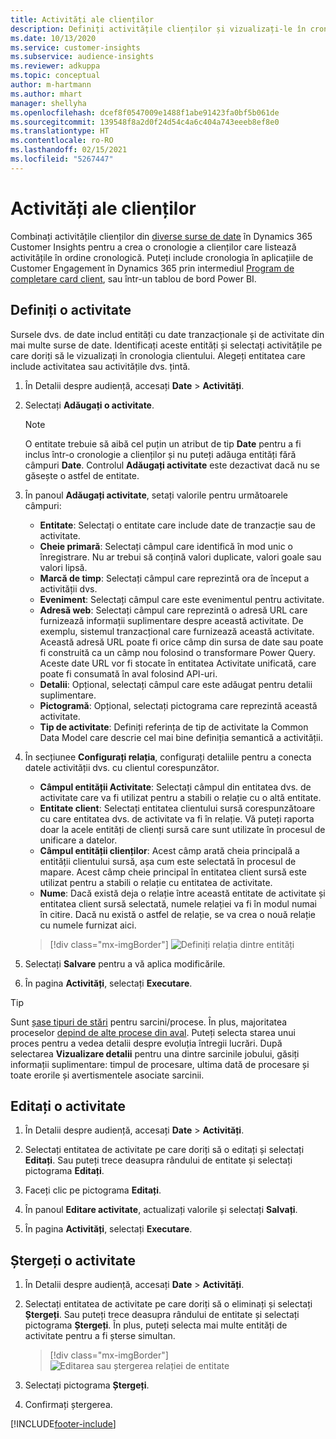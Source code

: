 ```yaml
---
title: Activități ale clienților
description: Definiți activitățile clienților și vizualizați-le în cronologia clienților.
ms.date: 10/13/2020
ms.service: customer-insights
ms.subservice: audience-insights
ms.reviewer: adkuppa
ms.topic: conceptual
author: m-hartmann
ms.author: mhart
manager: shellyha
ms.openlocfilehash: dcef8f0547009e1488f1abe91423fa0bf5b061de
ms.sourcegitcommit: 139548f8a2d0f24d54c4a6c404a743eeeb8ef8e0
ms.translationtype: HT
ms.contentlocale: ro-RO
ms.lasthandoff: 02/15/2021
ms.locfileid: "5267447"
---
```

# <a name="customer-activities"></a>Activități ale clienților

Combinați activitățile clienților din [diverse surse de date](data-sources.md) în Dynamics 365 Customer Insights pentru a crea o cronologie a clienților care listează activitățile în ordine cronologică. Puteți include cronologia în aplicațiile de Customer Engagement în Dynamics 365 prin intermediul [Program de completare card client](customer-card-add-in.md), sau într-un tablou de bord Power BI.

## <a name="define-an-activity"></a>Definiți o activitate

Sursele dvs. de date includ entități cu date tranzacționale și de activitate din mai multe surse de date. Identificați aceste entități și selectați activitățile pe care doriți să le vizualizați în cronologia clientului. Alegeți entitatea care include activitatea sau activitățile dvs. țintă.

1. În Detalii despre audiență, accesați **Date** > **Activități**.

1. Selectați **Adăugați o activitate**.

   > [!NOTE]
   > O entitate trebuie să aibă cel puțin un atribut de tip **Date** pentru a fi inclus într-o cronologie a clienților și nu puteți adăuga entități fără câmpuri **Date**. Controlul **Adăugați activitate** este dezactivat dacă nu se găsește o astfel de entitate.

1. În panoul **Adăugați activitate**, setați valorile pentru următoarele câmpuri:

   - **Entitate**: Selectați o entitate care include date de tranzacție sau de activitate.
   - **Cheie primară**: Selectați câmpul care identifică în mod unic o înregistrare. Nu ar trebui să conțină valori duplicate, valori goale sau valori lipsă.
   - **Marcă de timp**: Selectați câmpul care reprezintă ora de început a activității dvs.
   - **Eveniment**: Selectați câmpul care este evenimentul pentru activitate.
   - **Adresă web**: Selectați câmpul care reprezintă o adresă URL care furnizează informații suplimentare despre această activitate. De exemplu, sistemul tranzacțional care furnizează această activitate. Această adresă URL poate fi orice câmp din sursa de date sau poate fi construită ca un câmp nou folosind o transformare Power Query. Aceste date URL vor fi stocate în entitatea Activitate unificată, care poate fi consumată în aval folosind API-uri.
   - **Detalii**: Opțional, selectați câmpul care este adăugat pentru detalii suplimentare.
   - **Pictogramă**: Opțional, selectați pictograma care reprezintă această activitate.
   - **Tip de activitate**: Definiți referința de tip de activitate la Common Data Model care descrie cel mai bine definiția semantică a activității.

1. În secțiunee **Configurați relația**, configurați detaliile pentru a conecta datele activității dvs. cu clientul corespunzător.

    - **Câmpul entității Activitate**: Selectați câmpul din entitatea dvs. de activitate care va fi utilizat pentru a stabili o relație cu o altă entitate.
    - **Entitate client**: Selectați entitatea clientului sursă corespunzătoare cu care entitatea dvs. de activitate va fi în relație. Vă puteți raporta doar la acele entități de clienți sursă care sunt utilizate în procesul de unificare a datelor.
    - **Câmpul entității clienților**: Acest câmp arată cheia principală a entității clientului sursă, așa cum este selectată în procesul de mapare. Acest câmp cheie principal în entitatea client sursă este utilizat pentru a stabili o relație cu entitatea de activitate.
    - **Nume**: Dacă există deja o relație între această entitate de activitate și entitatea client sursă selectată, numele relației va fi în modul numai în citire. Dacă nu există o astfel de relație, se va crea o nouă relație cu numele furnizat aici.
   
   > [!div class="mx-imgBorder"]
   > ![Definiți relația dintre entități](media/activities-entities-define.png "Definiți relația dintre entități")

1. Selectați **Salvare** pentru a vă aplica modificările.

1. În pagina **Activități**, selectați **Executare**.

> [!TIP]
> Sunt [șase tipuri de stări](system.md#status-types) pentru sarcini/procese. În plus, majoritatea proceselor [depind de alte procese din aval](system.md#refresh-policies). Puteți selecta starea unui proces pentru a vedea detalii despre evoluția întregii lucrări. După selectarea **Vizualizare detalii** pentru una dintre sarcinile jobului, găsiți informații suplimentare: timpul de procesare, ultima dată de procesare și toate erorile și avertismentele asociate sarcinii.

## <a name="edit-an-activity"></a>Editați o activitate

1. În Detalii despre audiență, accesați **Date** > **Activități**.

2. Selectați entitatea de activitate pe care doriți să o editați și selectați **Editați**. Sau puteți trece deasupra rândului de entitate și selectați pictograma **Editați**.

3. Faceți clic pe pictograma **Editați**.

4. În panoul **Editare activitate**, actualizați valorile și selectați **Salvați**.

5. În pagina **Activități**, selectați **Executare**.

## <a name="delete-an-activity"></a>Ștergeți o activitate

1. În Detalii despre audiență, accesați **Date** > **Activități**.

2. Selectați entitatea de activitate pe care doriți să o eliminați și selectați **Ștergeți**. Sau puteți trece deasupra rândului de entitate și selectați pictograma **Ștergeți**. În plus, puteți selecta mai multe entități de activitate pentru a fi șterse simultan.
   > [!div class="mx-imgBorder"]
   > ![Editarea sau ștergerea relației de entitate](media/activities-entities-edit-delete.png "Editarea sau ștergerea relației de entitate")

3. Selectați pictograma **Ștergeți**.

4. Confirmați ștergerea.


[!INCLUDE[footer-include](../includes/footer-banner.md)]
